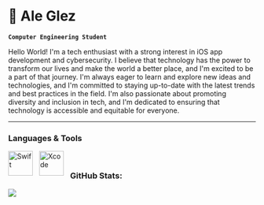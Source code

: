 # 🐨 Ale Glez

**`Computer Engineering Student`**

Hello World! I'm a tech enthusiast with a strong interest in iOS app development and cybersecurity. I believe that technology has the power to transform our lives and make the world a better place, and I'm excited to be a part of that journey.
I'm always eager to learn and explore new ideas and technologies, and I'm committed to staying up-to-date with the latest trends and best practices in the field. I'm also passionate about promoting diversity and inclusion in tech, and I'm dedicated to ensuring that technology is accessible and equitable for everyone.

---

### Languages & Tools

<img align="left" alt="Swift" width="50px" style="padding-right:10px;" src="https://cdn.jsdelivr.net/gh/devicons/devicon/icons/swift/swift-original.svg"/>
<img align="left" alt="Xcode" width="50px" style="padding-right:10px;" src="https://cdn.jsdelivr.net/gh/devicons/devicon/icons/xcode/xcode-plain.svg" />            
<br/>          


### GitHub Stats:
![](https://github-readme-stats.vercel.app/api?username=AleSGlez&theme=nightowl&hide_border=false&include_all_commits=true&count_private=true)<br/>
